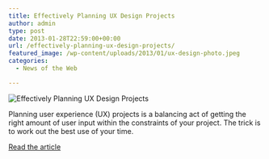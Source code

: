 ```yaml
---
title: Effectively Planning UX Design Projects
author: admin
type: post
date: 2013-01-28T22:59:00+00:00
url: /effectively-planning-ux-design-projects/
featured_image: /wp-content/uploads/2013/01/ux-design-photo.jpeg
categories:
  - News of the Web

---
```

<img src="https://i2.wp.com/media.smashingmagazine.com/wp-content/uploads/2013/01/ux-design-photo.jpeg?w=700" alt="Effectively Planning UX Design Projects" data-recalc-dims="1" />

Planning user experience (UX) projects is a balancing act of getting the right amount of user input within the constraints of your project. The trick is to work out the best use of your time.

<a href="http://uxdesign.smashingmagazine.com/2013/01/24/effectively-planning-ux-design-projects/" title="Effectively Planning UX Design Projects" target="_blank">Read the article</a>
